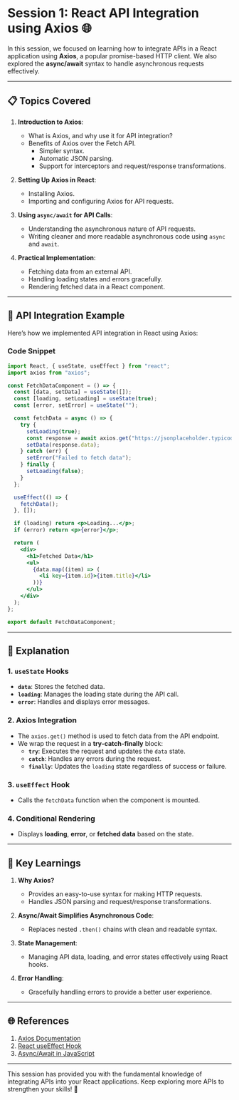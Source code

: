 # **Session 1: React API Integration using Axios** 🌐

In this session, we focused on learning how to integrate APIs in a React application using **Axios**, a popular promise-based HTTP client. We also explored the **async/await** syntax to handle asynchronous requests effectively.

---

## **📋 Topics Covered**

1. **Introduction to Axios**:
   - What is Axios, and why use it for API integration?
   - Benefits of Axios over the Fetch API.
     - Simpler syntax.
     - Automatic JSON parsing.
     - Support for interceptors and request/response transformations.

2. **Setting Up Axios in React**:
   - Installing Axios.
   - Importing and configuring Axios for API requests.

3. **Using `async/await` for API Calls**:
   - Understanding the asynchronous nature of API requests.
   - Writing cleaner and more readable asynchronous code using `async` and `await`.

4. **Practical Implementation**:
   - Fetching data from an external API.
   - Handling loading states and errors gracefully.
   - Rendering fetched data in a React component.

---

## **🚀 API Integration Example**

Here’s how we implemented API integration in React using Axios:

### **Code Snippet**

```jsx
import React, { useState, useEffect } from "react";
import axios from "axios";

const FetchDataComponent = () => {
  const [data, setData] = useState([]);
  const [loading, setLoading] = useState(true);
  const [error, setError] = useState("");

  const fetchData = async () => {
    try {
      setLoading(true);
      const response = await axios.get("https://jsonplaceholder.typicode.com/posts");
      setData(response.data);
    } catch (err) {
      setError("Failed to fetch data");
    } finally {
      setLoading(false);
    }
  };

  useEffect(() => {
    fetchData();
  }, []);

  if (loading) return <p>Loading...</p>;
  if (error) return <p>{error}</p>;

  return (
    <div>
      <h1>Fetched Data</h1>
      <ul>
        {data.map((item) => (
          <li key={item.id}>{item.title}</li>
        ))}
      </ul>
    </div>
  );
};

export default FetchDataComponent;
```

---

## **📖 Explanation**

### **1. `useState` Hooks**
- **`data`**: Stores the fetched data.
- **`loading`**: Manages the loading state during the API call.
- **`error`**: Handles and displays error messages.

### **2. Axios Integration**
- The `axios.get()` method is used to fetch data from the API endpoint.
- We wrap the request in a **try-catch-finally** block:
  - **`try`**: Executes the request and updates the `data` state.
  - **`catch`**: Handles any errors during the request.
  - **`finally`**: Updates the `loading` state regardless of success or failure.

### **3. `useEffect` Hook**
- Calls the `fetchData` function when the component is mounted.

### **4. Conditional Rendering**
- Displays **loading**, **error**, or **fetched data** based on the state.

---

## **📖 Key Learnings**

1. **Why Axios?**
   - Provides an easy-to-use syntax for making HTTP requests.
   - Handles JSON parsing and request/response transformations.

2. **Async/Await Simplifies Asynchronous Code**:
   - Replaces nested `.then()` chains with clean and readable syntax.

3. **State Management**:
   - Managing API data, loading, and error states effectively using React hooks.

4. **Error Handling**:
   - Gracefully handling errors to provide a better user experience.

---

## **🌐 References**

1. [Axios Documentation](https://axios-http.com/)
2. [React useEffect Hook](https://reactjs.org/docs/hooks-effect.html)
3. [Async/Await in JavaScript](https://developer.mozilla.org/en-US/docs/Learn/JavaScript/Asynchronous/Promises)

---

This session has provided you with the fundamental knowledge of integrating APIs into your React applications. Keep exploring more APIs to strengthen your skills! 🚀